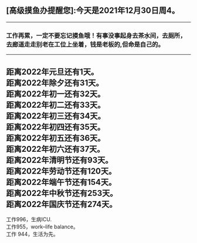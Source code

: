 ## [高级摸鱼办提醒您]:今天是2021年12月30日周4。
---
### 工作再累，一定不要忘记摸鱼哦！有事没事起身去茶水间，去厕所，去廊道走走别老在工位上坐着，钱是老板的,但命是自己的。
---
距离2022年元旦还有1天。  
距离2022年除夕还有31天。  
距离2022年初一还有32天。  
距离2022年初二还有33天。  
距离2022年初三还有34天。  
距离2022年初四还有35天。  
距离2022年初五还有36天。  
距离2022年初六还有37天。  
距离2022年清明节还有93天。  
距离2022年劳动节还有120天。  
距离2022年端午节还有154天。  
距离2022年中秋节还有253天。  
距离2022年国庆节还有274天。  
---
工作996，生病ICU.  
工作955，work–life balance。  
工作 944，生活为先。